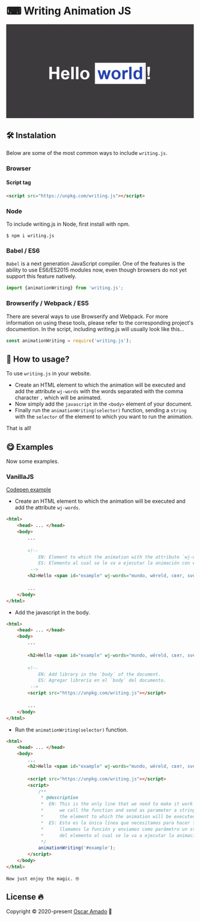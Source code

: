 # ⌨ Writing Animation JS
![Example of animation](assets/imgs/exampleAnimation.gif)
## 🛠 Instalation
Below are some of the most common ways to include `writing.js`.

### Browser
#### Script tag
```html 
<script src="https://unpkg.com/writing.js"></script>
```

### Node
To include writing.js in Node, first install with npm.
```
$ npm i writing.js
```

### Babel / ES6
`Babel` is a next generation JavaScript compiler. 
One of the features is the ability to use ES6/ES2015 modules now, even though browsers do not yet support this feature natively.
```javascript 
import {animationWriting} from 'writing.js';
```

### Browserify / Webpack / ES5
There are several ways to use Browserify and Webpack. For more information on using these tools, please refer to the corresponding project's documention. In the script, including writing.js will usually look like this...
```javascript 
const animationWriting = require('writing.js');
```

## 🤔 How to usage?
To use `writing.js` in your website.
 * Create an HTML element to which the animation will be executed and add the attribute `wj-words` with the words separated with the comma character `,` which will be animated.
 * Now simply add the `javascript` in the `<body>` element of your document.
 * Finally run the `animationWriting(selector)` function, sending a `string` with the `selector` of the element to which you want to run the animation.
 
 That is all!

## 😋 Examples
Now some examples.
### VanillaJS
[Codepen example](https://codepen.io/ofaaoficial/pen/abOjvGK)
* Create an HTML element to which the animation will be executed and add the attribute `wj-words`.
```html
<html>
    <head> ... </head>
    <body>
        ...

        <!--
            EN: Element to which the animation with the attribute `wj-words` will be executed.
            ES: Elemento al cual se le va a ejecutar la animación con el atributo `wj-words`.
         -->
        <h2>Hello <span id="example" wj-words="mundo, wêreld, свят, svět, 世界, עולם, विश्व, جهان, Мир">world</span>!</h2>
        
        ...    
    </body>
</html>
```

* Add the javascript in the body.
```html
<html>
    <head> ... </head>
    <body>
        ...
       
        <h2>Hello <span id="example" wj-words="mundo, wêreld, свят, svět, 世界, עולם, विश्व, جهان, Мир">world</span>!</h2>
                        
        <!--
            EN: Add library in the `body` of the document.
            ES: Agregar librería en el `body` del documento.
         -->         
        <script src="https://unpkg.com/writing.js"></script>
            
        ...    
    </body>
</html>
```

* Run the `animationWriting(selector)` function.
```html
<html>
    <head> ... </head>
    <body>
        ...      
        <h2>Hello <span id="example" wj-words="mundo, wêreld, свят, svět, 世界, עולם, विश्व, جهان, Мир">world</span>!</h2>                
                   
        <script src="https://unpkg.com/writing.js"></script>
        <script>
            /**
             * @description
             *  EN: This is the only line that we need to make it work it would release it,
             *      we call the function and send as parameter a string with the selector of
             *      the element to which the animation will be executed.
             *  ES: Esta es la única línea que necesitamos para hacer funcionar la liberaría,
             *      llamamos la función y enviamos como parámetro un string con el selector
             *      del elemento al cual se le va a ejecutar la animación.
             */
            animationWriting('#example');
        </script>    
    </body>
</html>
```

`Now just enjoy the magic. 🤓` 

## License 🔥
Copyright © 2020-present [Oscar Amado](https://github.com/ofaaoficial) 🧔
